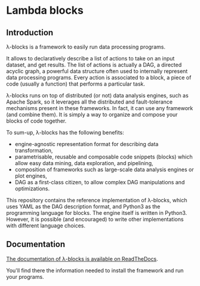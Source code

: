 # Lambda blocks

## Introduction

λ-blocks is a framework to easily run data processing programs.

It allows to declaratively describe a list of actions to take on an
input dataset, and get results. The list of actions is actually a DAG,
a directed acyclic graph, a powerful data structure often used to
internally represent data processing programs. Every action is
associated to a block, a piece of code (usually a function) that
performs a particular task.

λ-blocks runs on top of distributed (or not) data analysis engines,
such as Apache Spark, so it leverages all the distributed and
fault-tolerance mechanisms present in these frameworks. In fact, it
can use any framework (and combine them). It is simply a way to
organize and compose your blocks of code together.

To sum-up, λ-blocks has the following benefits:

* engine-agnostic representation format for describing data
  transformation,
* parametrisable, reusable and composable code snippets (blocks) which
  allow easy data mining, data exploration, and pipelining,
* composition of frameworks such as large-scale data analysis engines
  or plot engines,
* DAG as a first-class citizen, to allow complex DAG manipulations and
  optimizations.

This repository contains the reference implementation of λ-blocks,
which uses YAML as the DAG description format, and Python3 as the
programming language for blocks. The engine itself is written in
Python3. However, it is possible (and encouraged) to write other
implementations with different language choices.

## Documentation

[The documentation of λ-blocks is available on ReadTheDocs](http://lambdablocks.readthedocs.io).

You'll find there the information needed to install the framework and
run your programs.
